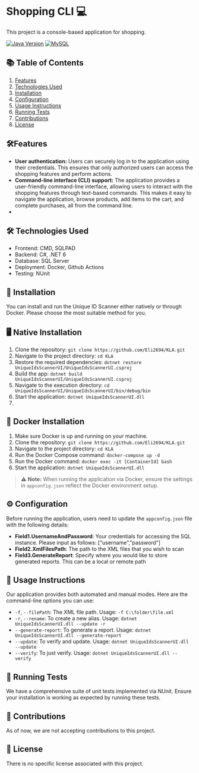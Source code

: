 # Shopping CLI 💻

This project is a console-based application for shopping.

[![Java Version](https://img.shields.io/badge/Java-20-blue.svg)](https://www.java.com/en/download/)
[![MySQL](https://img.shields.io/badge/MySQL-latest-blue.svg)](https://www.mysql.com/)

## 📚 Table of Contents
1. [Features](#features)
2. [Technologies Used](#technologies-used)
3. [Installation](#installation)
4. [Configuration](#configuration)
5. [Usage Instructions](#usage-instructions)
6. [Running Tests](#running-tests)
7. [Contributions](#contributions)
8. [License](#license)

## <a name="features"></a>🛠️Features
- **User authentication:** Users can securely log in to the application using their credentials. This ensures that only authorized users can access the shopping features and perform actions.
- **Command-line interface (CLI) support:** The application provides a user-friendly command-line interface, allowing users to interact with the shopping features through text-based commands.    This makes it easy to navigate the application, browse products, add items to the cart, and complete purchases, all from the command line.
- 

## <a name="technologies-used"></a>🛠️ Technologies Used
- Frontend: CMD, SQLPAD
- Backend: C#, .NET 6
- Database: SQL Server
- Deployment: Docker, Github Actions
- Testing: NUnit

## <a name="installation"></a>🔧 Installation
You can install and run the Unique ID Scanner either natively or through Docker. Please choose the most suitable method for you.

## 🖥️ Native Installation
1. Clone the repository: `git clone https://github.com/Eli2694/KLA.git`
2. Navigate to the project directory: `cd KLA`
3. Restore the required dependencies: `dotnet restore UniqueIdsScannerUI/UniqueIdsScannerUI.csproj`
4. Build the app: `dotnet build UniqueIdsScannerUI/UniqueIdsScannerUI.csproj`
5. Navigate to the execution directory: `cd UniqueIdsScannerUI/UniqueIdsScannerUI/bin/debug/bin`
6. Start the application: `dotnet UniqueIdsScannerUI.dll`
7. 
## 🐳 Docker Installation
1. Make sure Docker is up and running on your machine.
2. Clone the repository: `git clone https://github.com/Eli2694/KLA.git`
3. Navigate to the project directory: `cd KLA`
4. Run the Docker Compose command: `docker-compose up -d`
5. Run the Docker command: `docker exec -it [ContainerId] bash`
6. Start the application: `dotnet UniqueIdsScannerUI.dll`


> ⚠️ **Note:** When running the application via Docker, ensure the settings in `appconfig.json` reflect the Docker environment setup.

## <a name="configuration"></a>⚙️ Configuration
Before running the application, users need to update the `appconfig.json` file with the following details:
- **Field1.UsernameAndPassword**: Your credentials for accessing the SQL instance. Please input as follows: ["username","password"]
- **Field2.XmlFilesPath**: The path to the XML files that you wish to scan
- **Field3.GenerateReport**: Specify where you would like to store generated reports. This can be a local or remote path

## <a name="usage-instructions"></a>📖 Usage Instructions
Our application provides both automated and manual modes. Here are the command-line options you can use:
- `-f`, `--filePath`: The XML file path. Usage: `-f C:\folder\file.xml`
- `-r`, `--rename`: To create a new alias. Usage: `dotnet UniqueIdsScannerUI.dll --update -r`
- `--generate-report`: To generate a report. Usage: `dotnet UniqueIdsScannerUI.dll --generate-report`
- `--update`: To verify and update. Usage: `dotnet UniqueIdsScannerUI.dll --update`
- `--verify`: To just verify. Usage: `dotnet UniqueIdsScannerUI.dll --verify`

## <a name="running-tests"></a>🧪 Running Tests
We have a comprehensive suite of unit tests implemented via NUnit. Ensure your installation is working as expected by running these tests.

## <a name="contributions"></a>👥 Contributions
As of now, we are not accepting contributions to this project.

## <a name="license"></a>📄 License
There is no specific license associated with this project.
